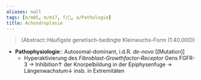 ```yaml
---
aliases: null
tags: [m/m05, m/m17, f/🧬, a/Pathologie]
title: Achondroplasie
---
```

> (Abstract::Häufigste genetisch-bedingte Kleinwuchs-Form (1:40.000))
- **Pathophysiologie**:: Autosomal-dominant, i.d.R. *de-novo* [[Mutation]]
	- Hyperaktivierung des *Fibroblast-Growthfactor-Receptor* Gens FGFR-3 → Inhibition↑ der Knorpelbildung in der Epiphysenfuge → Längenwachstum↓ insb. in Extremitäten